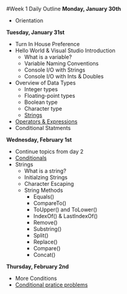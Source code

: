 #Week 1 Daily Outline
**Monday, January 30th**
- Orientation

**Tuesday, January 31st**
- Turn In House Preference
- Hello World & Visual Studio Introduction
  - What is a variable?
  - Variable Naming Conventions
  - Console I/O with Strings
  - Console I/O with Ints & Doubles
- Overview of Data Types
  - Integer types
  - Floating-point types
  - Boolean type
  - Character type
  - [Strings](https://docs.google.com/presentation/d/1s_6Fv0zKtNI53nvYdnBS-8ywgEkvuoWlwcR5JikHE4g/edit#slide=id.p) 
- [Operators & Expressions](https://docs.google.com/presentation/d/1BEdLuG3_ucGoOnatinjJfwA6U18IxHjCrLGvnfWYi7s/edit?usp=sharing)
- Conditional Statments 

**Wednesday, February 1st**
- Continue topics from day 2 
- [Conditionals](https://docs.google.com/presentation/d/1QeQS5ZY0srAWsvMAPqnH2vSDn1cNZu7DXrgd1nw2piE/edit#slide=id.p) 
- Strings
  - What is a string?
  - Initialzing Strings
  - Character Escaping 
  - String Methods
    - Equals()
    - CompareTo()
    - ToUpper() and ToLower()
    - IndexOf() & LastIndexOf()
    - Remove()
    - Substring()
    - Split()
    - Replace() 
    - Compare()
    - Concat()
    
**Thursday, February 2nd**
- More Conditions
- [Conditional pratice problems](https://docs.google.com/document/d/1hpsE4Xfr6k8I2JTbUcD4pueXEAaRjWFd_JDOJqe2UMw/)


